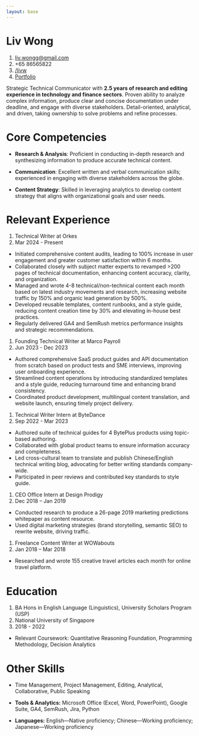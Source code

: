 ```yaml
---
layout: base
---
```


# **Liv** Wong
1. <i class="fa-solid fa-envelope"></i> liv.wongg@gmail.com
2. <i class="fa-solid fa-mobile-screen"></i> +65 86565822
3. <i class="fa-brands fa-linkedin"></i> [<u>/livw</u>](https://www.linkedin.com/in/livw/)
4. <i class="fas fa-briefcase"></i> [<u>Portfolio</u>](https://itsliv.notion.site/Liv-s-Writing-Portfolio-3dfc78d4983d41a1acb23d8950b099da?pvs=4)



Strategic Technical Communicator with **2.5 years of research and editing experience in technology and finance sectors**. Proven ability to analyze complex information, produce clear and concise documentation under deadline, and engage with diverse stakeholders. Detail-oriented, analytical, and driven, taking ownership to solve problems and refine processes.

# Core Competencies

* **Research & Analysis**: Proficient in conducting in-depth research and synthesizing information to produce accurate technical content.

* **Communication**: Excellent written and verbal communication skills; experienced in engaging with diverse stakeholders across the globe.

* **Content Strategy**: Skilled in leveraging analytics to develop content strategy that aligns with organizational goals and user needs.

# Relevant Experience
1. Technical Writer at Orkes
2. Mar 2024 - Present

* Initiated comprehensive content audits, leading to 100% increase in user engagement and greater customer satisfaction within 6 months.
* Collaborated closely with subject matter experts to revamped >200 pages of technical documentation, enhancing content accuracy, clarity, and organization.
* Managed and wrote 4-8 technical/non-technical content each month based on latest industry movements and research, increasing website traffic by 150% and organic lead generation by 500%.
* Developed reusable templates, content runbooks, and a style guide, reducing content creation time by 30% and elevating in-house best practices.
* Regularly delivered GA4 and SemRush metrics performance insights and strategic recommendations.

1. Founding Technical Writer at Marco Payroll
2. Jun 2023 - Dec 2023

* Authored comprehensive SaaS product guides and API documentation from scratch based on product tests and SME interviews, improving user onboarding experience.
* Streamlined content operations by introducing standardized templates and a style guide, reducing turnaround time and enhancing brand consistency.
* Coordinated product development, multilingual content translation, and website launch, ensuring timely project delivery.

1. Technical Writer Intern at ByteDance
2. Sep 2022 - Mar 2023

* Authored suite of technical guides for 4 BytePlus products using topic-based authoring.
* Collaborated with global product teams to ensure information accuracy and completeness.
* Led cross-cultural team to translate and publish Chinese/English technical writing blog, advocating for better writing standards company-wide.
* Participated in peer reviews and contributed key standards to style guide.

1. CEO Office Intern at Design Prodigy
2. Dec 2018 – Jan 2019

* Conducted research to produce a 26-page 2019 marketing predictions whitepaper as content resource.
* Used digital marketing strategies (brand storytelling, semantic SEO) to rewrite website, driving traffic.

1. Freelance Content Writer at WOWabouts
2. Jan 2018 – Mar 2018

* Researched and wrote 155 creative travel articles each month for online travel platform.

# Education
1. BA Hons in English Language (Linguistics), University Scholars Program (USP)
2. National University of Singapore
3. 2018 - 2022

* Relevant Coursework: Quantitative Reasoning Foundation, Programming Methodology, Decision Analytics


# Other Skills
* Time Management, Project Management, Editing, Analytical, Collaborative, Public Speaking

* **Tools & Analytics:** Microsoft Office (Excel, Word, PowerPoint), Google Suite, GA4, SemRush, Jira, Python

* **Languages:** English—Native proficiency; Chinese—Working proficiency; Japanese—Working proficiency